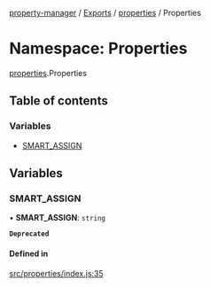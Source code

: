 [property-manager](../README.md) / [Exports](../modules.md) / [properties](properties-1.md) / Properties

# Namespace: Properties

[properties](properties-1.md).Properties

## Table of contents

### Variables

- [SMART\_ASSIGN](properties-1.Properties.md#smart_assign)

## Variables

### SMART\_ASSIGN

• **SMART\_ASSIGN**: `string`

**`Deprecated`**

#### Defined in

[src/properties/index.js:35](https://github.com/snowyu/property-manager.js/blob/7796872/src/properties/index.js#L35)
